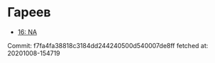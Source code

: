 # Гареев
- [16: NA](16.md)

Commit: f7fa4fa38818c3184dd244240500d540007de8ff
 fetched at: 20201008-154719
